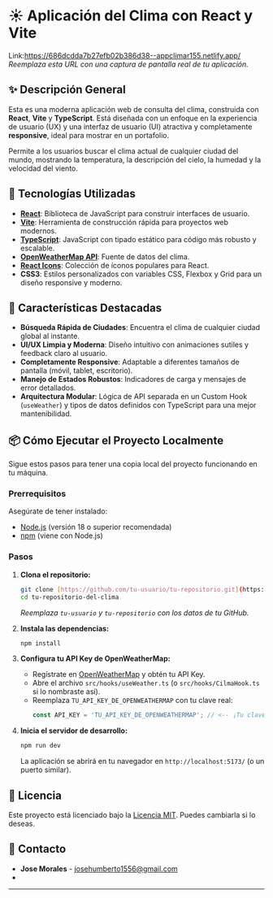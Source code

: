 # ☀️ Aplicación del Clima con React y Vite

Link:https://686dcdda7b27efb02b386d38--appclimar155.netlify.app/
_Reemplaza esta URL con una captura de pantalla real de tu aplicación._

## ✨ Descripción General

Esta es una moderna aplicación web de consulta del clima, construida con **React**, **Vite** y **TypeScript**. Está diseñada con un enfoque en la experiencia de usuario (UX) y una interfaz de usuario (UI) atractiva y completamente **responsive**, ideal para mostrar en un portafolio.

Permite a los usuarios buscar el clima actual de cualquier ciudad del mundo, mostrando la temperatura, la descripción del cielo, la humedad y la velocidad del viento.

## 🚀 Tecnologías Utilizadas

* **[React](https://react.dev/)**: Biblioteca de JavaScript para construir interfaces de usuario.
* **[Vite](https://vitejs.dev/)**: Herramienta de construcción rápida para proyectos web modernos.
* **[TypeScript](https://www.typescriptlang.org/)**: JavaScript con tipado estático para código más robusto y escalable.
* **[OpenWeatherMap API](https://openweathermap.org/)**: Fuente de datos del clima.
* **[React Icons](https://react-icons.github.io/react-icons/)**: Colección de íconos populares para React.
* **CSS3**: Estilos personalizados con variables CSS, Flexbox y Grid para un diseño responsive y moderno.

## 🌟 Características Destacadas

* **Búsqueda Rápida de Ciudades**: Encuentra el clima de cualquier ciudad global al instante.
* **UI/UX Limpia y Moderna**: Diseño intuitivo con animaciones sutiles y feedback claro al usuario.
* **Completamente Responsive**: Adaptable a diferentes tamaños de pantalla (móvil, tablet, escritorio).
* **Manejo de Estados Robustos**: Indicadores de carga y mensajes de error detallados.
* **Arquitectura Modular**: Lógica de API separada en un Custom Hook (`useWeather`) y tipos de datos definidos con TypeScript para una mejor mantenibilidad.

## 📦 Cómo Ejecutar el Proyecto Localmente

Sigue estos pasos para tener una copia local del proyecto funcionando en tu máquina.

### Prerrequisitos

Asegúrate de tener instalado:
* [Node.js](https://nodejs.org/) (versión 18 o superior recomendada)
* [npm](https://www.npmjs.com/) (viene con Node.js)

### Pasos

1.  **Clona el repositorio:**
    ```bash
    git clone [https://github.com/tu-usuario/tu-repositorio.git](https://github.com/tu-usuario/tu-repositorio.git)
    cd tu-repositorio-del-clima
    ```
    _Reemplaza `tu-usuario` y `tu-repositorio` con los datos de tu GitHub._

2.  **Instala las dependencias:**
    ```bash
    npm install
    ```

3.  **Configura tu API Key de OpenWeatherMap:**
    * Regístrate en [OpenWeatherMap](https://openweathermap.org/) y obtén tu API Key.
    * Abre el archivo `src/hooks/useWeather.ts` (o `src/hooks/CilmaHook.ts` si lo nombraste así).
    * Reemplaza `TU_API_KEY_DE_OPENWEATHERMAP` con tu clave real:
        ```typescript
        const API_KEY = 'TU_API_KEY_DE_OPENWEATHERMAP'; // <-- ¡Tu clave aquí!
        ```

4.  **Inicia el servidor de desarrollo:**
    ```bash
    npm run dev
    ```
    La aplicación se abrirá en tu navegador en `http://localhost:5173/` (o un puerto similar).

## 📄 Licencia

Este proyecto está licenciado bajo la [Licencia MIT](https://opensource.org/licenses/MIT). Puedes cambiarla si lo deseas.

## 📧 Contacto

* **Jose Morales** - josehumberto1556@gmail.com
* [Tu Perfil de GitHub]:josehumberto1556

---
